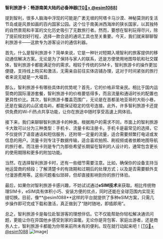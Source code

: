 **智利旅游卡：畅游南美大陆的必备神器[[TG💪+ @esim1088](https://t.me/s/esim1088)]**

提到智利，很多人脑海中浮现的可能是广袤无垠的阿塔卡马沙漠、神秘莫测的复活节岛或是风景如画的百内国家公园。这个位于南美洲西海岸的狭长国家，以其独特的自然景观和丰富的文化历史吸引了无数旅行者。然而，要想在智利玩得尽兴，除了提前规划好行程，选择一款合适的通讯工具也至关重要。今天，我们就来聊聊智利旅游卡——这款专为游客设计的通信利器。

首先，什么是智利旅游卡？简单来说，它是一种针对短期入境智利的旅客提供的移动通信解决方案。无论是为了保持与家人的联系，还是方便使用地图导航和社交媒体，智利旅游卡都能满足你的需求。相较于传统的SIM卡，智利旅游卡的操作更加便捷，支持线上购买和激活，无需亲自前往实体店铺办理，这对于时间紧张的旅行者来说无疑是一大福音。

那么，智利旅游卡有哪些具体的优势呢？首先，它的价格非常亲民。相比于国内运营商的国际漫游套餐，智利旅游卡的价格要低得多，而且流量和通话时长的配置也更具性价比。其次，智利旅游卡覆盖范围广，无论是在首都圣地亚哥的大街小巷，还是在偏远的山区或岛屿，都能保证稳定的信号连接。此外，许多智利旅游卡还提供免费的Wi-Fi热点共享功能，让你在旅途中随时享受高速上网体验。

接下来，我们来聊聊智利旅游卡的种类。根据用户的需求不同，市面上的智利旅游卡大致可以分为三种类型：手机卡、流量卡和注册卡。手机卡是最常见的选择，它不仅提供了语音通话和短信服务，还附带一定量的流量，适合需要频繁打电话或发信息的用户。流量卡则专注于数据传输，适合喜欢拍照、刷视频或者依赖地图导航的旅行者。而注册卡则是专门为那些希望长期留在智利的人设计的，通常包含更长的使用期限和更多的附加功能。

当然，在选择智利旅游卡时，还有一些细节需要注意。比如，确保你的设备支持当地运营商的频段；了解清楚卡的有效期和过期后的处理方式；以及是否需要额外支付漫游费用等。这些问题看似琐碎，但却直接影响到你的旅行体验。

最后，如果你对智利旅游卡感兴趣，不妨试试通过**eSIM技术**来获取。相比传统物理SIM卡，eSIM具有体积小巧、安装方便的优点，同时还能在全球范围内实现无缝切换。目前，像**@esim1088**这样的平台就提供了多种eSIM方案，只需几步操作即可完成下载和激活，真正做到了“随时随地，即插即用”。

总之，智利旅游卡是每位赴智游客的理想伴侣。它不仅能帮助你轻松解决通讯问题，更能让你在异国他乡感受到家的温暖。无论你是背包客、家庭出游者，还是商务人士，智利旅游卡都能为你带来前所未有的便利。现在就行动起来吧！[[TG💪+ @esim1088](https://t.me/s/esim1088) ![Image](https://i.postimg.cc/4NQfJmqS/Snipaste-2025-05-13-00-14-12.png)]